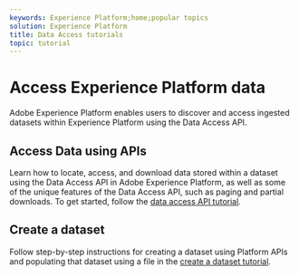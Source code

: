 ```yaml
---
keywords: Experience Platform;home;popular topics
solution: Experience Platform
title: Data Access tutorials
topic: tutorial
---
```


# Access Experience Platform data

Adobe Experience Platform enables users to discover and access ingested datasets within Experience Platform using the Data Access API.

## Access Data using APIs

Learn how to locate, access, and download data stored within a dataset using the Data Access API in Adobe Experience Platform, as well as some of the unique features of the Data Access API, such as paging and partial downloads. To get started, follow the [data access API tutorial](../data-access/dataset-data.md).

## Create a dataset

Follow step-by-step instructions for creating a dataset using Platform APIs and populating that dataset using a file in the [create a dataset tutorial](../catalog/datasets/create.md). 